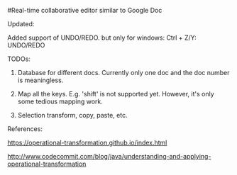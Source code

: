 
#Real-time collaborative editor similar to Google Doc 


Updated: 

Added support of UNDO/REDO.
but only for windows: Ctrl + Z/Y: UNDO/REDO

TODOs:

1. Database for different docs. Currently only one doc and the doc number is meaningless.

2. Map all the keys. E.g. 'shift' is not supported yet. However, it's only some tedious mapping work.

3. Selection transform, copy, paste, etc.




References:

https://operational-transformation.github.io/index.html

http://www.codecommit.com/blog/java/understanding-and-applying-operational-transformation



